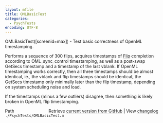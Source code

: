 ```yaml
---
layout: mfile
title: OMLBasicTest
categories:
  - PsychTests
encoding: UTF-8
---
```


OMLBasicTest\(\[screenid=max\]\) - Test basic correctness of OpenML timestamping.

Performs a sequence of 300 flips, acquires timestamps of
[Flip](/docs/Flip) completion according to OML\_sync\_control timestamping,
as well as a post-swap GetSecs timestamp and a timestamp of
the last vblank. If OpenML timestamping works correctly, then
all three timestamps should be almost identical, ie., the vblank
and flip timestamps should be identical, the GetSecs timestamp
only minimally later than the flip timestamp, depending on
system scheduling noise and load.

If the timestamps \(minus a few outliers\) disagree, then
something is likely broken in OpenML flip timestamping.



<div class="code_header" style="text-align:right;">
  <span style="float:left;">Path&nbsp;&nbsp;</span> <span class="counter">Retrieve <a href=
  "https://raw.github.com/Psychtoolbox-3/Psychtoolbox-3/beta/./PsychTests/OMLBasicTest.m">current version from GitHub</a> | View <a href=
  "https://github.com/Psychtoolbox-3/Psychtoolbox-3/commits/beta/./PsychTests/OMLBasicTest.m">changelog</a></span>
</div>
<div class="code">
  <code>./PsychTests/OMLBasicTest.m</code>
</div>
